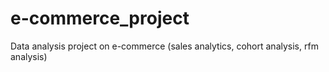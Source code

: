 # e-commerce_project
 Data analysis project on e-commerce (sales analytics, cohort analysis, rfm analysis)
